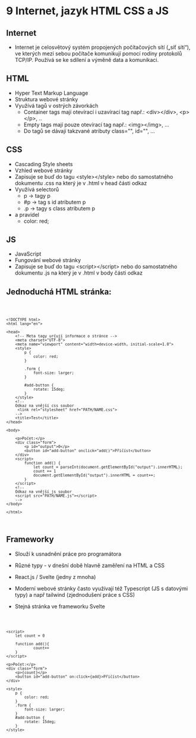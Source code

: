 # 9 Internet, jazyk HTML CSS a JS

## Internet

-   Internet je celosvětový systém propojených počítačových sítí („síť sítí“), ve kterých mezi sebou počítače komunikují pomocí rodiny protokolů TCP/IP. Používá se ke sdílení a výměně data a komunikaci.

## HTML

-   Hyper Text Markup Language
-   Struktura webové stránky
-   Využívá tagů v ostrých závorkách
    -   Container tags mají otevírací i uzavírací tag např.: \<div\>\</div\>, \<p\>\</p\>, ..
    -   Empty tags mají pouze otevírací tag např.: \<img\>\</img\>, ...
    -   Do tagů se dávají takzvané atributy class="", id="", ...

## CSS

-   Cascading Style sheets
-   Vzhled webové stránky
-   Zapisuje se buď do tagu \<style>\</style> nebo do samostatného dokumentu .css na který je v .html v head části odkaz
-   Využívá selectorů
    -   p -> tagy p
    -   #p -> tag s id atributem p
    -   .p -> tagy s class atributem p
-   a pravidel
    -   color: red;

## JS

-   JavaScript
-   Fungování webové stránky
-   Zapisuje se buď do tagu \<script>\</script> nebo do samostatného dokumentu .js na který je v .html v body části odkaz

## Jednoduchá HTML stránka:

<code>

    <!DOCTYPE html>
    <html lang="en">

    <head>
        <!-- Meta tagy určují informace o stránce -->
    	<meta charset="UTF-8">
    	<meta name="viewport" content="width=device-width, initial-scale=1.0">
    	<style>
    		p {
    			color: red;
    		}

    		.form {
    			font-size: larger;
    		}

    		#add-button {
    			rotate: 15deg;
    		}
    	</style>
    	<!--
    	Odkaz na vnější css soubor
    	 <link rel="stylesheet" href="PATH/NAME.css">
    	-->
    	<title>Test</title>
    </head>

    <body>

    	<p>Počet:</p>
    	<div class="form">
    		<p id="output">0</p>
    		<button id="add-button" onclick="add()">Přičíst</button>
    	</div>
    	<script>
    		function add() {
    			let count = parseInt(document.getElementById("output").innerHTML);
    			count += 1
    			document.getElementById("output").innerHTML = count++;
    		}
    	</script>
    	<!--
    	Odkaz na vnější js soubor
    	<script src="PATH/NAME.js"></script>
    	-->
    </body>

    </html>

</code>

## Frameworky

-   Slouží k usnadnění práce pro programátora
-   Různé typy - v dnešní době hlavně zaměření na HTML a CSS
-   React.js / Svelte (jedny z mnoha)
-   Moderní webové stránky často využívají též Typescript (JS s datovými typy) a např tailwind (zjednodušení práce s CSS)

-   Stejná stránka ve frameworku Svelte

<code>

    <script>
        let count = 0

        function add(){
    			count++
        }
    </script>

    <p>Počet:</p>
    <div class="form">
    	<p>{count}</p>
    	<button id="add-button" on:click={add}>Přičíst</button>
    </div>

    <style>
        p {
        	color: red;
        }
        .form {
        	font-size: larger;
        }
        #add-button {
        	rotate: 15deg;
        }
    </style>

</code>
